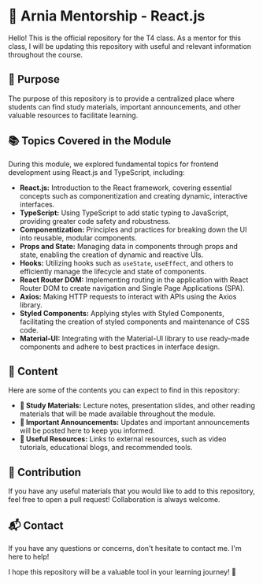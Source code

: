 # 🌟 Arnia Mentorship - React.js

Hello! This is the official repository for the T4 class. As a mentor for this class, I will be updating this repository with useful and relevant information throughout the course.

## 🎯 Purpose

The purpose of this repository is to provide a centralized place where students can find study materials, important announcements, and other valuable resources to facilitate learning.

## 📚 Topics Covered in the Module

During this module, we explored fundamental topics for frontend development using React.js and TypeScript, including:

- **React.js:** Introduction to the React framework, covering essential concepts such as componentization and creating dynamic, interactive interfaces.
- **TypeScript:** Using TypeScript to add static typing to JavaScript, providing greater code safety and robustness.
- **Componentization:** Principles and practices for breaking down the UI into reusable, modular components.
- **Props and State:** Managing data in components through props and state, enabling the creation of dynamic and reactive UIs.
- **Hooks:** Utilizing hooks such as `useState`, `useEffect`, and others to efficiently manage the lifecycle and state of components.
- **React Router DOM:** Implementing routing in the application with React Router DOM to create navigation and Single Page Applications (SPA).
- **Axios:** Making HTTP requests to interact with APIs using the Axios library.
- **Styled Components:** Applying styles with Styled Components, facilitating the creation of styled components and maintenance of CSS code.
- **Material-UI:** Integrating with the Material-UI library to use ready-made components and adhere to best practices in interface design.

## 📂 Content

Here are some of the contents you can expect to find in this repository:

- **📘 Study Materials:** Lecture notes, presentation slides, and other reading materials that will be made available throughout the module.
- **📢 Important Announcements:** Updates and important announcements will be posted here to keep you informed.
- **🔗 Useful Resources:** Links to external resources, such as video tutorials, educational blogs, and recommended tools.

## 🤝 Contribution

If you have any useful materials that you would like to add to this repository, feel free to open a pull request! Collaboration is always welcome.

## 📬 Contact

If you have any questions or concerns, don't hesitate to contact me. I'm here to help!

I hope this repository will be a valuable tool in your learning journey! 🚀
